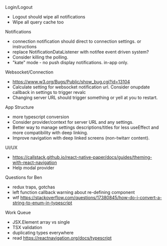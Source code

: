 Login/Logout
* Logout should wipe all notifications
* Wipe all query cache too

Notifications
* connection notification should direct to connection settings. or instructions
* replace NotificationDataListener with notifee event driven system?
* Consider killing the polling.
* "kate" mode - no push display notifications. in-app only.

Websocket/Connection
* https://www.w3.org/Bugs/Public/show_bug.cgi?id=13104
* Calculate setting for websocket notification url. Consider onupdate callback in settings to trigger revalc
* Changing server URL should trigger something or yell at you to restart.

App Structure
* more typescript conversion
* Consider provider/context for server URL and any settings.
* Better way to manage settings descriptions/titles for less useEffect and more compatibility with deep linking.
* Improve navigation with deep linked screens (non-twitarr content).

UI/UX
* https://callstack.github.io/react-native-paper/docs/guides/theming-with-react-navigation
* Help modal provider

Questions for Ben
* redux traps, gotchas
* left function callback warning about re-defining component
* wtf https://stackoverflow.com/questions/17380845/how-do-i-convert-a-string-to-enum-in-typescript

Work Queue
* JSX.Element array vs single
* TSX validation
* duplicating types everywhere
* read https://reactnavigation.org/docs/typescript